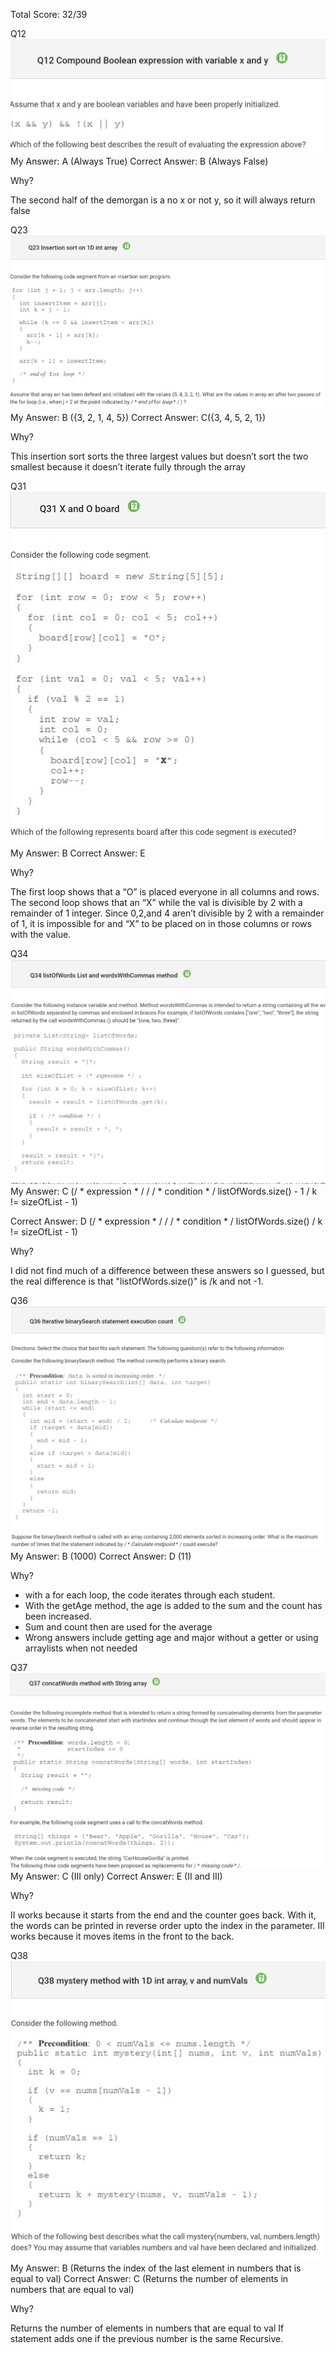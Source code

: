 Total Score: 32/39

Q12
![](q12.png)
My Answer: A (Always True)
Correct Answer: B (Always False)

Why?

The second half of the demorgan is a no x or not y, so it will always return false

Q23
![](q23.png)
My Answer: B ({3, 2, 1, 4, 5})
Correct Answer: C({3, 4, 5, 2, 1})

Why?

This insertion sort sorts the three largest values but doesn’t sort the two smallest because it doesn’t iterate fully through the array

Q31
![](q31.png)
My Answer: B 
Correct Answer: E 

Why?

The first loop shows that a “O” is placed everyone in all columns and rows. The second loop shows that an “X” while the val is divisible by 2 with a remainder of 1 integer. Since 0,2,and 4 aren’t divisible by 2 with a remainder of 1, it is impossible for and “X” to be placed on in those columns or rows with the value.

Q34
![](q34.png)
My Answer: C (/ * expression * / / / * condition * /
listOfWords.size() - 1 / k != sizeOfList - 1)

Correct Answer: D (/ * expression * / / / * condition * /
listOfWords.size() / k != sizeOfList - 1)

Why?

I did not find much of a difference between these answers so I guessed, but the real difference is that "listOfWords.size()" is /k and not -1.

Q36
![](q36.png)
My Answer: B (1000)
Correct Answer: D (11)

Why?

* with a for each loop, the code iterates through each student.
* With the getAge method, the age is added to the sum and the count has been increased.
* Sum and count then are used for the average
* Wrong answers include getting age and major without a getter or using arraylists when not needed

Q37
![](q37.png)
My Answer: C (III only)
Correct Answer: E (II and III)

Why?

II works because it starts from the end and the counter goes back. With it, the words can be printed in reverse order upto the index in the parameter.
III works because it moves items in the front to the back.

Q38
![](q38.png)
My Answer: B (Returns the index of the last element in numbers that is equal to val)
Correct Answer: C (Returns the number of elements in numbers that are equal to val)

Why?

Returns the number of elements in numbers that are equal to val
If statement adds one if the previous number is the same
Recursive.
